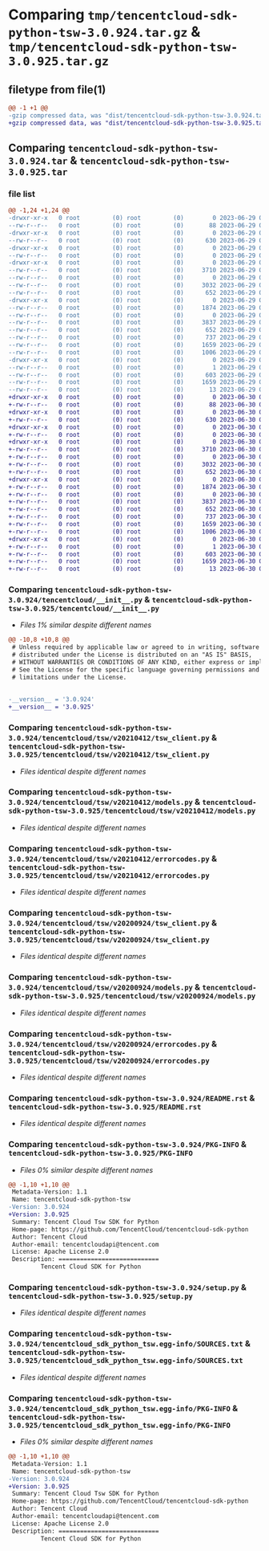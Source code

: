 # Comparing `tmp/tencentcloud-sdk-python-tsw-3.0.924.tar.gz` & `tmp/tencentcloud-sdk-python-tsw-3.0.925.tar.gz`

## filetype from file(1)

```diff
@@ -1 +1 @@
-gzip compressed data, was "dist/tencentcloud-sdk-python-tsw-3.0.924.tar", last modified: Thu Jun 29 00:49:19 2023, max compression
+gzip compressed data, was "dist/tencentcloud-sdk-python-tsw-3.0.925.tar", last modified: Fri Jun 30 02:25:36 2023, max compression
```

## Comparing `tencentcloud-sdk-python-tsw-3.0.924.tar` & `tencentcloud-sdk-python-tsw-3.0.925.tar`

### file list

```diff
@@ -1,24 +1,24 @@
-drwxr-xr-x   0 root         (0) root         (0)        0 2023-06-29 00:49:19.000000 tencentcloud-sdk-python-tsw-3.0.924/
--rw-r--r--   0 root         (0) root         (0)       88 2023-06-29 00:49:19.000000 tencentcloud-sdk-python-tsw-3.0.924/setup.cfg
-drwxr-xr-x   0 root         (0) root         (0)        0 2023-06-29 00:49:19.000000 tencentcloud-sdk-python-tsw-3.0.924/tencentcloud/
--rw-r--r--   0 root         (0) root         (0)      630 2023-06-29 00:49:19.000000 tencentcloud-sdk-python-tsw-3.0.924/tencentcloud/__init__.py
-drwxr-xr-x   0 root         (0) root         (0)        0 2023-06-29 00:49:19.000000 tencentcloud-sdk-python-tsw-3.0.924/tencentcloud/tsw/
--rw-r--r--   0 root         (0) root         (0)        0 2023-06-29 00:49:19.000000 tencentcloud-sdk-python-tsw-3.0.924/tencentcloud/tsw/__init__.py
-drwxr-xr-x   0 root         (0) root         (0)        0 2023-06-29 00:49:19.000000 tencentcloud-sdk-python-tsw-3.0.924/tencentcloud/tsw/v20210412/
--rw-r--r--   0 root         (0) root         (0)     3710 2023-06-29 00:49:19.000000 tencentcloud-sdk-python-tsw-3.0.924/tencentcloud/tsw/v20210412/tsw_client.py
--rw-r--r--   0 root         (0) root         (0)        0 2023-06-29 00:49:19.000000 tencentcloud-sdk-python-tsw-3.0.924/tencentcloud/tsw/v20210412/__init__.py
--rw-r--r--   0 root         (0) root         (0)     3032 2023-06-29 00:49:19.000000 tencentcloud-sdk-python-tsw-3.0.924/tencentcloud/tsw/v20210412/models.py
--rw-r--r--   0 root         (0) root         (0)      652 2023-06-29 00:49:19.000000 tencentcloud-sdk-python-tsw-3.0.924/tencentcloud/tsw/v20210412/errorcodes.py
-drwxr-xr-x   0 root         (0) root         (0)        0 2023-06-29 00:49:19.000000 tencentcloud-sdk-python-tsw-3.0.924/tencentcloud/tsw/v20200924/
--rw-r--r--   0 root         (0) root         (0)     1874 2023-06-29 00:49:19.000000 tencentcloud-sdk-python-tsw-3.0.924/tencentcloud/tsw/v20200924/tsw_client.py
--rw-r--r--   0 root         (0) root         (0)        0 2023-06-29 00:49:19.000000 tencentcloud-sdk-python-tsw-3.0.924/tencentcloud/tsw/v20200924/__init__.py
--rw-r--r--   0 root         (0) root         (0)     3837 2023-06-29 00:49:19.000000 tencentcloud-sdk-python-tsw-3.0.924/tencentcloud/tsw/v20200924/models.py
--rw-r--r--   0 root         (0) root         (0)      652 2023-06-29 00:49:19.000000 tencentcloud-sdk-python-tsw-3.0.924/tencentcloud/tsw/v20200924/errorcodes.py
--rw-r--r--   0 root         (0) root         (0)      737 2023-06-29 00:49:19.000000 tencentcloud-sdk-python-tsw-3.0.924/README.rst
--rw-r--r--   0 root         (0) root         (0)     1659 2023-06-29 00:49:19.000000 tencentcloud-sdk-python-tsw-3.0.924/PKG-INFO
--rw-r--r--   0 root         (0) root         (0)     1006 2023-06-29 00:49:19.000000 tencentcloud-sdk-python-tsw-3.0.924/setup.py
-drwxr-xr-x   0 root         (0) root         (0)        0 2023-06-29 00:49:19.000000 tencentcloud-sdk-python-tsw-3.0.924/tencentcloud_sdk_python_tsw.egg-info/
--rw-r--r--   0 root         (0) root         (0)        1 2023-06-29 00:49:19.000000 tencentcloud-sdk-python-tsw-3.0.924/tencentcloud_sdk_python_tsw.egg-info/dependency_links.txt
--rw-r--r--   0 root         (0) root         (0)      603 2023-06-29 00:49:19.000000 tencentcloud-sdk-python-tsw-3.0.924/tencentcloud_sdk_python_tsw.egg-info/SOURCES.txt
--rw-r--r--   0 root         (0) root         (0)     1659 2023-06-29 00:49:19.000000 tencentcloud-sdk-python-tsw-3.0.924/tencentcloud_sdk_python_tsw.egg-info/PKG-INFO
--rw-r--r--   0 root         (0) root         (0)       13 2023-06-29 00:49:19.000000 tencentcloud-sdk-python-tsw-3.0.924/tencentcloud_sdk_python_tsw.egg-info/top_level.txt
+drwxr-xr-x   0 root         (0) root         (0)        0 2023-06-30 02:25:36.000000 tencentcloud-sdk-python-tsw-3.0.925/
+-rw-r--r--   0 root         (0) root         (0)       88 2023-06-30 02:25:36.000000 tencentcloud-sdk-python-tsw-3.0.925/setup.cfg
+drwxr-xr-x   0 root         (0) root         (0)        0 2023-06-30 02:25:36.000000 tencentcloud-sdk-python-tsw-3.0.925/tencentcloud/
+-rw-r--r--   0 root         (0) root         (0)      630 2023-06-30 02:25:36.000000 tencentcloud-sdk-python-tsw-3.0.925/tencentcloud/__init__.py
+drwxr-xr-x   0 root         (0) root         (0)        0 2023-06-30 02:25:36.000000 tencentcloud-sdk-python-tsw-3.0.925/tencentcloud/tsw/
+-rw-r--r--   0 root         (0) root         (0)        0 2023-06-30 02:25:36.000000 tencentcloud-sdk-python-tsw-3.0.925/tencentcloud/tsw/__init__.py
+drwxr-xr-x   0 root         (0) root         (0)        0 2023-06-30 02:25:36.000000 tencentcloud-sdk-python-tsw-3.0.925/tencentcloud/tsw/v20210412/
+-rw-r--r--   0 root         (0) root         (0)     3710 2023-06-30 02:25:36.000000 tencentcloud-sdk-python-tsw-3.0.925/tencentcloud/tsw/v20210412/tsw_client.py
+-rw-r--r--   0 root         (0) root         (0)        0 2023-06-30 02:25:36.000000 tencentcloud-sdk-python-tsw-3.0.925/tencentcloud/tsw/v20210412/__init__.py
+-rw-r--r--   0 root         (0) root         (0)     3032 2023-06-30 02:25:36.000000 tencentcloud-sdk-python-tsw-3.0.925/tencentcloud/tsw/v20210412/models.py
+-rw-r--r--   0 root         (0) root         (0)      652 2023-06-30 02:25:36.000000 tencentcloud-sdk-python-tsw-3.0.925/tencentcloud/tsw/v20210412/errorcodes.py
+drwxr-xr-x   0 root         (0) root         (0)        0 2023-06-30 02:25:36.000000 tencentcloud-sdk-python-tsw-3.0.925/tencentcloud/tsw/v20200924/
+-rw-r--r--   0 root         (0) root         (0)     1874 2023-06-30 02:25:36.000000 tencentcloud-sdk-python-tsw-3.0.925/tencentcloud/tsw/v20200924/tsw_client.py
+-rw-r--r--   0 root         (0) root         (0)        0 2023-06-30 02:25:36.000000 tencentcloud-sdk-python-tsw-3.0.925/tencentcloud/tsw/v20200924/__init__.py
+-rw-r--r--   0 root         (0) root         (0)     3837 2023-06-30 02:25:36.000000 tencentcloud-sdk-python-tsw-3.0.925/tencentcloud/tsw/v20200924/models.py
+-rw-r--r--   0 root         (0) root         (0)      652 2023-06-30 02:25:36.000000 tencentcloud-sdk-python-tsw-3.0.925/tencentcloud/tsw/v20200924/errorcodes.py
+-rw-r--r--   0 root         (0) root         (0)      737 2023-06-30 02:25:36.000000 tencentcloud-sdk-python-tsw-3.0.925/README.rst
+-rw-r--r--   0 root         (0) root         (0)     1659 2023-06-30 02:25:36.000000 tencentcloud-sdk-python-tsw-3.0.925/PKG-INFO
+-rw-r--r--   0 root         (0) root         (0)     1006 2023-06-30 02:25:36.000000 tencentcloud-sdk-python-tsw-3.0.925/setup.py
+drwxr-xr-x   0 root         (0) root         (0)        0 2023-06-30 02:25:36.000000 tencentcloud-sdk-python-tsw-3.0.925/tencentcloud_sdk_python_tsw.egg-info/
+-rw-r--r--   0 root         (0) root         (0)        1 2023-06-30 02:25:36.000000 tencentcloud-sdk-python-tsw-3.0.925/tencentcloud_sdk_python_tsw.egg-info/dependency_links.txt
+-rw-r--r--   0 root         (0) root         (0)      603 2023-06-30 02:25:36.000000 tencentcloud-sdk-python-tsw-3.0.925/tencentcloud_sdk_python_tsw.egg-info/SOURCES.txt
+-rw-r--r--   0 root         (0) root         (0)     1659 2023-06-30 02:25:36.000000 tencentcloud-sdk-python-tsw-3.0.925/tencentcloud_sdk_python_tsw.egg-info/PKG-INFO
+-rw-r--r--   0 root         (0) root         (0)       13 2023-06-30 02:25:36.000000 tencentcloud-sdk-python-tsw-3.0.925/tencentcloud_sdk_python_tsw.egg-info/top_level.txt
```

### Comparing `tencentcloud-sdk-python-tsw-3.0.924/tencentcloud/__init__.py` & `tencentcloud-sdk-python-tsw-3.0.925/tencentcloud/__init__.py`

 * *Files 1% similar despite different names*

```diff
@@ -10,8 +10,8 @@
 # Unless required by applicable law or agreed to in writing, software
 # distributed under the License is distributed on an "AS IS" BASIS,
 # WITHOUT WARRANTIES OR CONDITIONS OF ANY KIND, either express or implied.
 # See the License for the specific language governing permissions and
 # limitations under the License.
 
 
-__version__ = '3.0.924'
+__version__ = '3.0.925'
```

### Comparing `tencentcloud-sdk-python-tsw-3.0.924/tencentcloud/tsw/v20210412/tsw_client.py` & `tencentcloud-sdk-python-tsw-3.0.925/tencentcloud/tsw/v20210412/tsw_client.py`

 * *Files identical despite different names*

### Comparing `tencentcloud-sdk-python-tsw-3.0.924/tencentcloud/tsw/v20210412/models.py` & `tencentcloud-sdk-python-tsw-3.0.925/tencentcloud/tsw/v20210412/models.py`

 * *Files identical despite different names*

### Comparing `tencentcloud-sdk-python-tsw-3.0.924/tencentcloud/tsw/v20210412/errorcodes.py` & `tencentcloud-sdk-python-tsw-3.0.925/tencentcloud/tsw/v20210412/errorcodes.py`

 * *Files identical despite different names*

### Comparing `tencentcloud-sdk-python-tsw-3.0.924/tencentcloud/tsw/v20200924/tsw_client.py` & `tencentcloud-sdk-python-tsw-3.0.925/tencentcloud/tsw/v20200924/tsw_client.py`

 * *Files identical despite different names*

### Comparing `tencentcloud-sdk-python-tsw-3.0.924/tencentcloud/tsw/v20200924/models.py` & `tencentcloud-sdk-python-tsw-3.0.925/tencentcloud/tsw/v20200924/models.py`

 * *Files identical despite different names*

### Comparing `tencentcloud-sdk-python-tsw-3.0.924/tencentcloud/tsw/v20200924/errorcodes.py` & `tencentcloud-sdk-python-tsw-3.0.925/tencentcloud/tsw/v20200924/errorcodes.py`

 * *Files identical despite different names*

### Comparing `tencentcloud-sdk-python-tsw-3.0.924/README.rst` & `tencentcloud-sdk-python-tsw-3.0.925/README.rst`

 * *Files identical despite different names*

### Comparing `tencentcloud-sdk-python-tsw-3.0.924/PKG-INFO` & `tencentcloud-sdk-python-tsw-3.0.925/PKG-INFO`

 * *Files 0% similar despite different names*

```diff
@@ -1,10 +1,10 @@
 Metadata-Version: 1.1
 Name: tencentcloud-sdk-python-tsw
-Version: 3.0.924
+Version: 3.0.925
 Summary: Tencent Cloud Tsw SDK for Python
 Home-page: https://github.com/TencentCloud/tencentcloud-sdk-python
 Author: Tencent Cloud
 Author-email: tencentcloudapi@tencent.com
 License: Apache License 2.0
 Description: ============================
         Tencent Cloud SDK for Python
```

### Comparing `tencentcloud-sdk-python-tsw-3.0.924/setup.py` & `tencentcloud-sdk-python-tsw-3.0.925/setup.py`

 * *Files identical despite different names*

### Comparing `tencentcloud-sdk-python-tsw-3.0.924/tencentcloud_sdk_python_tsw.egg-info/SOURCES.txt` & `tencentcloud-sdk-python-tsw-3.0.925/tencentcloud_sdk_python_tsw.egg-info/SOURCES.txt`

 * *Files identical despite different names*

### Comparing `tencentcloud-sdk-python-tsw-3.0.924/tencentcloud_sdk_python_tsw.egg-info/PKG-INFO` & `tencentcloud-sdk-python-tsw-3.0.925/tencentcloud_sdk_python_tsw.egg-info/PKG-INFO`

 * *Files 0% similar despite different names*

```diff
@@ -1,10 +1,10 @@
 Metadata-Version: 1.1
 Name: tencentcloud-sdk-python-tsw
-Version: 3.0.924
+Version: 3.0.925
 Summary: Tencent Cloud Tsw SDK for Python
 Home-page: https://github.com/TencentCloud/tencentcloud-sdk-python
 Author: Tencent Cloud
 Author-email: tencentcloudapi@tencent.com
 License: Apache License 2.0
 Description: ============================
         Tencent Cloud SDK for Python
```

